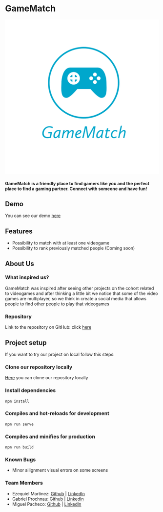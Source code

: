 # GameMatch

![Logo](https://github.com/Miguel22247/GameMatch/blob/Testing/public/icons/GameMatch.png?raw=true)

#### GameMatch is a friendly place to find gamers like you and the perfect place to find a gaming partner. Connect with someone and have fun!

## Demo
You can see our demo [here]()

## Features
- Possibility to match with at least one videogame
- Possibility to rank previously matched people (Coming soon)

## About Us

### What inspired us?
GameMatch was inspired after seeing other projects on the cohort related to videogames and after thinking a little bit we notice that some of the video games are multiplayer, so we think in create a social media that allows people to find other people to play that videogames

### Repository
Link to the repository on GitHub: click [here](https://github.com/Miguel22247/GameMatch)

## Project setup
If you want to try our project on local follow this steps:

### Clone our repository locally
[Here](https://github.com/Miguel22247/GameMatch) you can clone our repository locally

### Install dependencies
```
npm install
```

### Compiles and hot-reloads for development
```
npm run serve
```

### Compiles and minifies for production
```
npm run build
```

### Known Bugs
- Minor allignment visual errors on some screens

### Team Members
- Ezequiel Martinez: [Github](https://github.com/ezedksl/) | [LinkedIn](https://www.linkedin.com/in/ezequiel-martinez-rodriguez/)
- Gabriel Prochnau: [Github](https://github.com/Rielch/) | [LinkedIn](https://www.linkedin.com/in/gabriel-prochnau-58447a1b7/)
- Miguel Pacheco: [Github](https://github.com/Miguel22247/) | [LinkedIn](https://linkedin.com/in/miguel-pacheco-ruiz)

